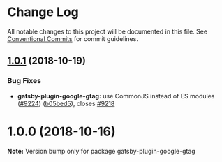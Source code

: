 # Change Log

All notable changes to this project will be documented in this file.
See [Conventional Commits](https://conventionalcommits.org) for commit guidelines.

<a name="1.0.1"></a>

## [1.0.1](https://github.com/gatsbyjs/gatsby/tree/master/packages/gatsby-plugin-google-gtag/compare/gatsby-plugin-google-gtag@1.0.0...gatsby-plugin-google-gtag@1.0.1) (2018-10-19)

### Bug Fixes

- **gatsby-plugin-google-gtag:** use CommonJS instead of ES modules ([#9224](https://github.com/gatsbyjs/gatsby/tree/master/packages/gatsby-plugin-google-gtag/issues/9224)) ([b05bed5](https://github.com/gatsbyjs/gatsby/tree/master/packages/gatsby-plugin-google-gtag/commit/b05bed5)), closes [#9218](https://github.com/gatsbyjs/gatsby/tree/master/packages/gatsby-plugin-google-gtag/issues/9218)

<a name="1.0.0"></a>

# 1.0.0 (2018-10-16)

**Note:** Version bump only for package gatsby-plugin-google-gtag
